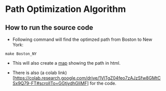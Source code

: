 # Path Optimization Algorithm

## How to run the source code

* Following command will find the optimzed path from Boston to New York:
```
make Boston_NY
```

* This will also create a [map](\src\Boston_NY.html) showing the path in html.

* There is also (a colab link)[https://colab.research.google.com/drive/1VlTgZ04feo7zAJzSfw8GMtCSx9Q79-FT#scrollTo=GGtjydhGliMF] for the code.



